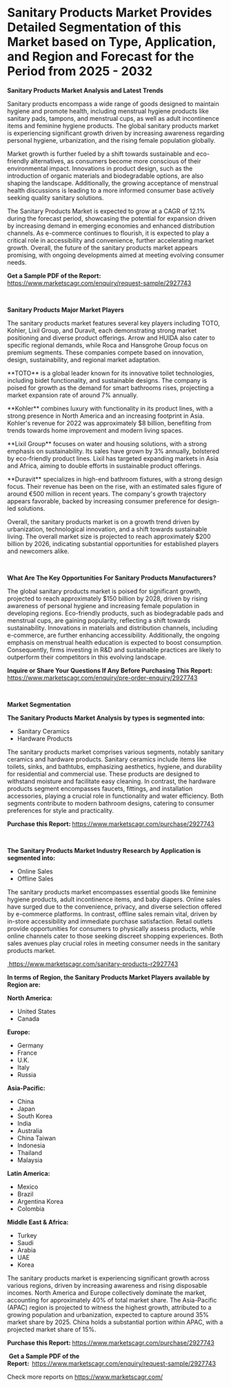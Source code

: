 <p><h1>Sanitary Products Market Provides Detailed Segmentation of this Market based on Type, Application, and Region and Forecast for the Period from 2025 - 2032</h1></p><p><strong>Sanitary Products Market Analysis and Latest Trends</strong></p>
<p><p>Sanitary products encompass a wide range of goods designed to maintain hygiene and promote health, including menstrual hygiene products like sanitary pads, tampons, and menstrual cups, as well as adult incontinence items and feminine hygiene products. The global sanitary products market is experiencing significant growth driven by increasing awareness regarding personal hygiene, urbanization, and the rising female population globally.</p><p>Market growth is further fueled by a shift towards sustainable and eco-friendly alternatives, as consumers become more conscious of their environmental impact. Innovations in product design, such as the introduction of organic materials and biodegradable options, are also shaping the landscape. Additionally, the growing acceptance of menstrual health discussions is leading to a more informed consumer base actively seeking quality sanitary solutions.</p><p>The Sanitary Products Market is expected to grow at a CAGR of 12.1% during the forecast period, showcasing the potential for expansion driven by increasing demand in emerging economies and enhanced distribution channels. As e-commerce continues to flourish, it is expected to play a critical role in accessibility and convenience, further accelerating market growth. Overall, the future of the sanitary products market appears promising, with ongoing developments aimed at meeting evolving consumer needs.</p></p>
<p><strong>Get a Sample PDF of the Report:&nbsp;</strong> <a href="https://www.marketscagr.com/enquiry/request-sample/2927743?utm_campaign=2106&utm_medium=2&utm_source=Github&utm_content=ia&utm_term=12032025&utm_id=sanitary-products">https://www.marketscagr.com/enquiry/request-sample/2927743</a></p>
<p>&nbsp;</p>
<p><strong>Sanitary Products Major Market Players</strong></p>
<p><p>The sanitary products market features several key players including TOTO, Kohler, Lixil Group, and Duravit, each demonstrating strong market positioning and diverse product offerings. Arrow and HUIDA also cater to specific regional demands, while Roca and Hansgrohe Group focus on premium segments. These companies compete based on innovation, design, sustainability, and regional market adaptation.</p><p>**TOTO** is a global leader known for its innovative toilet technologies, including bidet functionality, and sustainable designs. The company is poised for growth as the demand for smart bathrooms rises, projecting a market expansion rate of around 7% annually.</p><p>**Kohler** combines luxury with functionality in its product lines, with a strong presence in North America and an increasing footprint in Asia. Kohler's revenue for 2022 was approximately $8 billion, benefiting from trends towards home improvement and modern living spaces.</p><p>**Lixil Group** focuses on water and housing solutions, with a strong emphasis on sustainability. Its sales have grown by 3% annually, bolstered by eco-friendly product lines. Lixil has targeted expanding markets in Asia and Africa, aiming to double efforts in sustainable product offerings.</p><p>**Duravit** specializes in high-end bathroom fixtures, with a strong design focus. Their revenue has been on the rise, with an estimated sales figure of around €500 million in recent years. The company's growth trajectory appears favorable, backed by increasing consumer preference for design-led solutions.</p><p>Overall, the sanitary products market is on a growth trend driven by urbanization, technological innovation, and a shift towards sustainable living. The overall market size is projected to reach approximately $200 billion by 2026, indicating substantial opportunities for established players and newcomers alike.</p></p>
<p>&nbsp;</p>
<p><strong>What Are The Key Opportunities For Sanitary Products Manufacturers?</strong></p>
<p><p>The global sanitary products market is poised for significant growth, projected to reach approximately $150 billion by 2028, driven by rising awareness of personal hygiene and increasing female population in developing regions. Eco-friendly products, such as biodegradable pads and menstrual cups, are gaining popularity, reflecting a shift towards sustainability. Innovations in materials and distribution channels, including e-commerce, are further enhancing accessibility. Additionally, the ongoing emphasis on menstrual health education is expected to boost consumption. Consequently, firms investing in R&D and sustainable practices are likely to outperform their competitors in this evolving landscape.</p></p>
<p><strong>Inquire or Share Your Questions If Any Before Purchasing This Report:</strong> <a href="https://www.marketscagr.com/enquiry/pre-order-enquiry/2927743?utm_campaign=2106&utm_medium=2&utm_source=Github&utm_content=ia&utm_term=12032025&utm_id=sanitary-products">https://www.marketscagr.com/enquiry/pre-order-enquiry/2927743</a></p>
<p>&nbsp;</p>
<p><strong>Market Segmentation</strong></p>
<p><strong>The Sanitary Products Market Analysis by types is segmented into:</strong></p>
<p><ul><li>Sanitary Ceramics</li><li>Hardware Products</li></ul></p>
<p><p>The sanitary products market comprises various segments, notably sanitary ceramics and hardware products. Sanitary ceramics include items like toilets, sinks, and bathtubs, emphasizing aesthetics, hygiene, and durability for residential and commercial use. These products are designed to withstand moisture and facilitate easy cleaning. In contrast, the hardware products segment encompasses faucets, fittings, and installation accessories, playing a crucial role in functionality and water efficiency. Both segments contribute to modern bathroom designs, catering to consumer preferences for style and practicality.</p></p>
<p><strong>Purchase this Report:&nbsp;</strong><a href="https://www.marketscagr.com/purchase/2927743?utm_campaign=2106&utm_medium=2&utm_source=Github&utm_content=ia&utm_term=12032025&utm_id=sanitary-products">https://www.marketscagr.com/purchase/2927743</a></p>
<p>&nbsp;</p>
<p><strong>The Sanitary Products Market Industry Research by Application is segmented into:</strong></p>
<p><ul><li>Online Sales</li><li>Offline Sales</li></ul></p>
<p><p>The sanitary products market encompasses essential goods like feminine hygiene products, adult incontinence items, and baby diapers. Online sales have surged due to the convenience, privacy, and diverse selection offered by e-commerce platforms. In contrast, offline sales remain vital, driven by in-store accessibility and immediate purchase satisfaction. Retail outlets provide opportunities for consumers to physically assess products, while online channels cater to those seeking discreet shopping experiences. Both sales avenues play crucial roles in meeting consumer needs in the sanitary products market.</p></p>
<p><a href="https://www.marketscagr.com/sanitary-products-r2927743?utm_campaign=2106&utm_medium=2&utm_source=Github&utm_content=ia&utm_term=12032025&utm_id=sanitary-products">&nbsp;https://www.marketscagr.com/sanitary-products-r2927743</a></p>
<p><strong>In terms of Region, the Sanitary Products Market Players available by Region are:</strong></p>
<p>
    <p> <strong> North America: </strong>
        <ul>
            <li>United States</li>
            <li>Canada</li>
        </ul>
        </p> 
    <p> <strong> Europe: </strong>
        <ul>
            <li>Germany</li>
            <li>France</li>
            <li>U.K.</li>
            <li>Italy</li>
            <li>Russia</li>
        </ul>
        </p> 
    <p> <strong> Asia-Pacific: </strong>
        <ul>
            <li>China</li>
            <li>Japan</li>
            <li>South Korea</li>
            <li>India</li>
            <li>Australia</li>
            <li>China Taiwan</li>
            <li>Indonesia</li>
            <li>Thailand</li>
            <li>Malaysia</li>
        </ul>
        </p> 
    <p> <strong> Latin America: </strong>
        <ul>
            <li>Mexico</li>
            <li>Brazil</li>
            <li>Argentina Korea</li>
            <li>Colombia</li>
        </ul>
        </p> 
    <p> <strong> Middle East & Africa: </strong>
        <ul>
            <li>Turkey</li>
            <li>Saudi</li>
            <li>Arabia</li>
            <li>UAE</li>
            <li>Korea</li>
        </ul>
    </p>
    </p>
<p><p>The sanitary products market is experiencing significant growth across various regions, driven by increasing awareness and rising disposable incomes. North America and Europe collectively dominate the market, accounting for approximately 40% of total market share. The Asia-Pacific (APAC) region is projected to witness the highest growth, attributed to a growing population and urbanization, expected to capture around 35% market share by 2025. China holds a substantial portion within APAC, with a projected market share of 15%.</p></p>
<p><strong>Purchase this Report: </strong><a href="https://www.marketscagr.com/purchase/2927743?utm_campaign=2106&utm_medium=2&utm_source=Github&utm_content=ia&utm_term=12032025&utm_id=sanitary-products">https://www.marketscagr.com/purchase/2927743</a></p>
<p>&nbsp;<strong>Get a Sample PDF of the Report:&nbsp;&nbsp;</strong><a href="https://www.marketscagr.com/enquiry/request-sample/2927743?utm_campaign=2106&utm_medium=2&utm_source=Github&utm_content=ia&utm_term=12032025&utm_id=sanitary-products">https://www.marketscagr.com/enquiry/request-sample/2927743</a></p>
<p><strong></strong></p>
<p>Check more reports on <a href="https://www.marketscagr.com/?utm_campaign=2106&utm_medium=2&utm_source=Github&utm_content=ia&utm_term=12032025&utm_id=sanitary-products">https://www.marketscagr.com/</a></p>